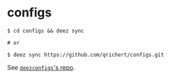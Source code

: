 # configs

```console
$ cd configs && deez sync

# or

$ deez sync https://github.com/qrichert/configs.git
```

See [`deezconfigs`'s repo](https://github.com/qrichert/deezconfigs).
